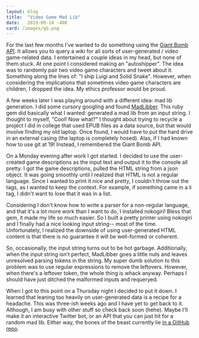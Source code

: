 ```yaml
---
layout: blog
title:  "Video Game Mad Lib"
date:   2019-09-18 -400
card: /images/gb.png
---
```


For the last few months I've wanted to do something using the [Giant Bomb API](https://www.giantbomb.com/api/). It allows you to query a wiki for all sorts of user-generated / video game-related data. I entertained a couple ideas in my head, but none of them stuck. At one point I considered making an "autoshipper". The idea was to randomly pair two video game characters and tweet about it. Something along the lines of: "I ship Luigi and Solid Snake". However, when considering the implications that sometimes video game characters are children, I dropped the idea. My ethics professor would be proud.

A few weeks later I was playing around with a different idea: mad lib generation. I did some cursory googling and found [MadLibber](https://github.com/SamSamskies/madlibber). This ruby gem did basically what I wanted: generated a mad lib from an input string. I thought to myself, "Cool! Now what?" I thought about trying to recycle a project I did in college that used EPUB files as a data source, but that would involve finding my old laptop. Once found, I would have to put the hard drive in an external casing (the laptop is completely hosed). Alas, if I had known how to use git at 19! Instead, I remembered the Giant Bomb API.

On a Monday evening after work I got started. I decided to use the user-created game descriptions as the input text and output it to the console all pretty. I got the game descriptions, pulled the HTML string from a json object. It was going smoothly until I realized that HTML is not a regular language. Since I wanted to print it nice and pretty, I couldn't throw out the tags, as I wanted to keep the context. For example, if something came in a li tag, I didn't want to lose that it was in a list.

Considering I don't know how to write a parser for a non-regular language, and that it's a lot more work than I want to do, I installed nokogiri! Bless that gem, it made my life so much easier. So I built a pretty printer using nokogiri and I finally had a nice looking input string-- most of the time. Unfortunately, I realized the downside of using user-generated HTML content is that there is no guarantee it will be well-formed or coherent.

So, occasionally, the input string turns out to be hot garbage. Additionally, when the input string isn't perfect, MadLibber goes a little nuts and leaves unresolved parsing tokens in the string. My super dumb solution to this problem was to use regular expressions to remove the leftovers. However, when there's a leftover token, the whole thing is whack anyway. Perhaps I should have just ditched the malformed inputs and requeryed. 

When I got to this point on a Thursday night I decided to put it down. I learned that leaning too heavily on user-generated data is a recipe for a headache. This was three-ish weeks ago and I have yet to get back to it. Although, I am busy with other stuff so check back soon (hehe). Maybe I'll make it an interactive Twitter bot, or an API that you can just hit for a random mad lib. Either way, the bones of the beast currently lie [in a GitHub repo](https://github.com/evanmrsampson/vglib).